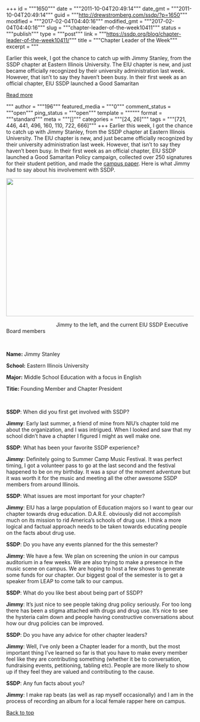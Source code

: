 +++
id = """1650"""
date = """2011-10-04T20:49:14"""
date_gmt = """2011-10-04T20:49:14"""
guid = """http://drewstromberg.com/ssdp/?p=1650"""
modified = """2017-02-04T04:40:16"""
modified_gmt = """2017-02-04T04:40:16"""
slug = """chapter-leader-of-the-week10411"""
status = """publish"""
type = """post"""
link = """https://ssdp.org/blog/chapter-leader-of-the-week10411/"""
title = """Chapter Leader of the Week"""
excerpt = """<p>Earlier this week, I got the chance to catch up with Jimmy Stanley, from the SSDP chapter at Eastern Illinois University. The EIU chapter is new, and just became officially recognized by their university administration last week. However, that isn’t to say they haven’t been busy. In their first week as an official chapter, EIU SSDP launched a Good Samaritan</p>
<div class="h10"></div>
<p><a class="more-link2 flat" href="https://ssdp.org/blog/chapter-leader-of-the-week10411/">Read more</a></p>
"""
author = """196"""
featured_media = """0"""
comment_status = """open"""
ping_status = """open"""
template = """"""
format = """standard"""
meta = """[]"""
categories = """[24, 26]"""
tags = """[721, 446, 441, 496, 160, 110, 722, 666]"""
+++
Earlier this week, I got the chance to catch up with Jimmy Stanley, from the SSDP chapter at Eastern Illinois University. The EIU chapter is new, and just became officially recognized by their university administration last week. However, that isn’t to say they haven’t been busy. In their first week as an official chapter, EIU SSDP launched a Good Samaritan Policy campaign, collected over 250 signatures for their student petition, and made the <a href="http://dailyeasternnews.wordpress.com/2011/09/27/rso-hopes-to-remove-drug-alcohol-issues/">campus paper</a>. Here is what Jimmy had to say about his involvement with SSDP.

<p style="text-align: center;"><img class="aligncenter" src="http://ssdp.org/assets/images/blog/2011/october/eiussdp_Resized.jpg" alt="" width="507" height="371" /></p>

                                  Jimmy to the left, and the current EIU SSDP Executive Board members



&nbsp;



<strong>Name: </strong>Jimmy Stanley



<strong>School:</strong> Eastern Illinois University



<strong>Major:</strong> Middle School Education with a focus in English



<strong>Titie:</strong> Founding Member and Chapter President



&nbsp;



<strong>SSDP</strong>: When did you first get involved with SSDP?



<strong>Jimmy</strong>: Early last summer, a friend of mine from NIU&#8217;s chapter told me about the organization, and I was intrigued. When I looked and saw that my school didn&#8217;t have a chapter I figured I might as well make one.



<strong>SSDP</strong>: What has been your favorite SSDP experience?



<strong>Jimmy</strong>: Definitely going to Summer Camp Music Festival. It was perfect timing, I got a volunteer pass to go at the last second and the festival happened to be on my birthday. It was a spur of the moment adventure but it was worth it for the music and meeting all the other awesome SSDP members from around Illinois.



<strong>SSDP</strong>: What issues are most important for your chapter?



<strong>Jimmy</strong>: EIU has a large population of Education majors so I want to gear our chapter towards drug education. D.A.R.E. obviously did not accomplish much on its mission to rid America&#8217;s schools of drug use. I think a more logical and factual approach needs to be taken towards educating people on the facts about drug use.



<strong>SSDP</strong>: Do you have any events planned for the this semester?



<strong>Jimmy</strong>: We have a few. We plan on screening the union in our campus auditorium in a few weeks. We are also trying to make a presence in the music scene on campus. We are hoping to host a few shows to generate some funds for our chapter. Our biggest goal of the semester is to get a speaker from LEAP to come talk to our campus.



<strong>SSDP</strong>: What do you like best about being part of SSDP?



<strong>Jimmy</strong>: It&#8217;s just nice to see people taking drug policy seriously. For too long there has been a stigma attached with drugs and drug use. It&#8217;s nice to see the hysteria calm down and people having constructive conversations about how our drug policies can be improved.



<strong>SSDP</strong>: Do you have any advice for other chapter leaders?



<strong>Jimmy</strong>: Well, I&#8217;ve only been a Chapter leader for a month, but the most important thing I&#8217;ve learned so far is that you have to make every member feel like they are contributing something (whether it be to conversation, fundraising events, petitioning, tabling etc). People are more likely to show up if they feel they are valued and contributing to the cause.



<strong>SSDP</strong>: Any fun facts about you?



<strong>Jimmy</strong>: I make rap beats (as well as rap myself occasionally) and I am in the process of recording an album for a local female rapper here on campus.



<a title="Back to Top" href="http://ssdp.org/news/blog/chapter-leader-of-the-week10411#top">Back to top</a>
